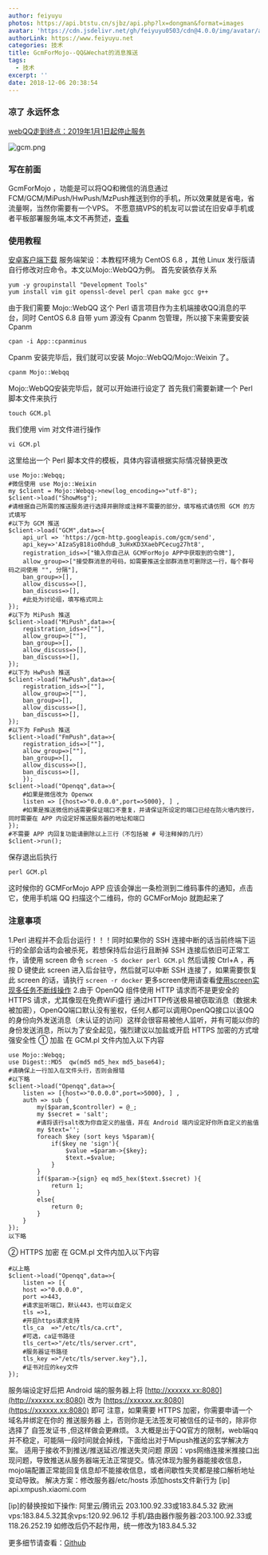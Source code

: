 ```yaml
---
author: feiyuyu
photos: https://api.btstu.cn/sjbz/api.php?lx=dongman&format=images
avatar: 'https://cdn.jsdelivr.net/gh/feiyuyu0503/cdn@4.0.0/img/avatar/avater.jpg'
authorLink: https://www.feiyuyu.net
categories: 技术
title: GcmForMojo--QQ&Wechat的消息推送
tags:
  - 技术
excerpt: ''
date: 2018-12-06 20:38:54
---
```


### 凉了 永远怀念

[webQQ走到终点：2019年1月1日起停止服务](https://www.cnbeta.com/articles/tech/797689.htm "webQQ走到终点：2019年1月1日起停止服务")

![gcm.png](https://i.loli.net/2018/12/14/5c13b1ca5e8ba.png "gcm.png")

### 写在前面

GcmForMojo ，功能是可以将QQ和微信的消息通过FCM/GCM/MiPush/HwPush/MzPush推送到你的手机，所以效果就是省电，省流量啊，当然你需要有一个VPS。 不愿意搞VPS的机友可以尝试在旧安卓手机或者平板部署服务端,本文不再赘述，[查看](https://github.com/lgcde/mojo-qqwx/blob/master/README.md "查看")

### 使用教程

[安卓客户端下载](https://www.coolapk.com/apk/com.swjtu.gcmformojo "安卓客户端下载") 服务端架设：本教程环境为 CentOS 6.8 ，其他 Linux 发行版请自行修改对应命令。本文以Mojo::WebQQ为例。 首先安装依存关系

    yum -y groupinstall "Development Tools"
    yum install vim git openssl-devel perl cpan make gcc g++
    

由于我们需要 Mojo::WebQQ 这个 Perl 语言项目作为主机端接收QQ消息的平台，同时 CentOS 6.8 自带 yum 源没有 Cpanm 包管理，所以接下来需要安装 Cpanm

    cpan -i App::cpanminus
    

Cpanm 安装完毕后，我们就可以安装 Mojo::WebQQ/Mojo::Weixin 了。

    cpanm Mojo::Webqq
    

Mojo::WebQQ安装完毕后，就可以开始进行设定了 首先我们需要新建一个 Perl 脚本文件来执行

    touch GCM.pl
    

我们使用 vim 对文件进行操作

    vi GCM.pl
    

这里给出一个 Perl 脚本文件的模板，具体内容请根据实际情况替换更改

    use Mojo::Webqq;
    #微信使用 use Mojo::Weixin
    my $client = Mojo::Webqq->new(log_encoding=>"utf-8");
    $client->load("ShowMsg");
    #请根据自己所需的推送服务进行选择并删除或注释不需要的部分，填写格式请仿照 GCM 的方式填写
    #以下为 GCM 推送
    $client->load("GCM",data=>{
        api_url => 'https://gcm-http.googleapis.com/gcm/send',
        api_key=>'AIzaSyB18io0hduB_3uHxKD3XaebPCecug27ht8',
        registration_ids=>["输入你自己从 GCMForMojo APP中获取到的令牌"],
        allow_group=>["接受群消息的号码，如需要推送全部群消息可删除这一行，每个群号码之间使用 "", 分隔"],
        ban_group=>[],
        allow_discuss=>[],
        ban_discuss=>[],
        #此处为讨论组，填写格式同上
    });
    #以下为 MiPush 推送
    $client->load("MiPush",data=>{
        registration_ids=>[""],
        allow_group=>[""],
        ban_group=>[],
        allow_discuss=>[],
        ban_discuss=>[],
    });
    #以下为 HwPush 推送
    $client->load("HwPush",data=>{
        registration_ids=>[""],
        allow_group=>[""],
        ban_group=>[],
        allow_discuss=>[],
        ban_discuss=>[],
    });
    #以下为 FmPush 推送
    $client->load("FmPush",data=>{
        registration_ids=>[""],
        allow_group=>[""],
        ban_group=>[],
        allow_discuss=>[],
        ban_discuss=>[],
        });
    $client->load("Openqq",data=>{
        #如果是微信改为 Openwx
        listen => [{host=>"0.0.0.0",port=>5000}, ] ,
        #如果是推送微信的话需要保证端口不重复，并请保证所设定的端口已经在防火墙内放行，同时需要在 APP 内设定好推送服务器的地址和端口
    });
    #不需要 APP 内回复功能请删除以上三行（不包括被 # 号注释掉的几行）
    $client->run();
    

保存退出后执行

    perl GCM.pl
    

这时候你的 GCMForMojo APP 应该会弹出一条检测到二维码事件的通知，点击它，使用手机端 QQ 扫描这个二维码，你的 GCMForMojo 就跑起来了

### 注意事项

1.Perl 进程并不会后台运行！！！同时如果你的 SSH 连接中断的话当前终端下运行的全部会话均会被杀死，若想保持后台运行且断掉 SSH 连接后依旧可正常工作，请使用 screen 命令 `screen -S docker perl GCM.pl` 然后请按 Ctrl+A ，再按 D 键使此 screen 进入后台驻守，然后就可以中断 SSH 连接了，如果需要恢复此 screen 的话，请执行 `screen -r docker` 更多screen使用请查看[使用screen实现多任务不断线操作](http://www.feiyuyu.net/archives/1243 "使用screen实现多任务不断线操作") 2.由于 OpenQQ 组件使用 HTTP 请求而不是更安全的 HTTPS 请求，尤其像现在免费WiFi盛行 通过HTTP传送极易被窃取消息（数据未被加密），OpenQQ端口默认没有鉴权，任何人都可以调用OpenQQ接口以该QQ的身份向外发送消息（未认证的访问）这样会很容易被他人监听，并有可能以你的身份发送消息，所以为了安全起见，强烈建议以加盐或开启 HTTPS 加密的方式增强安全性 ① 加盐 在 GCM.pl 文件内加入以下内容

    use Mojo::Webqq;
    use Digest::MD5  qw(md5 md5_hex md5_base64);
    #请确保上一行加入在文件头行，否则会报错
    #以下略
    $client->load("Openqq",data=>{
        listen => [{host=>"0.0.0.0",port=>5000}, ] ,
        auth => sub {
            my($param,$controller) = @_;
            my $secret = 'salt';
            #请将该行salt改为你自定义的盐值，并在 Android 端内设定好你所自定义的盐值
            my $text='';
            foreach $key (sort keys %$param){
                if($key ne 'sign'){
                    $value =$param->{$key};
                    $text.=$value;
                }
            }
            if($param->{sign} eq md5_hex($text.$secret) ){
                return 1;
            }
            else{
                return 0;
            }
        }
    });
    以下略
    

② HTTPS 加密 在 GCM.pl 文件内加入以下内容

    #以上略
    $client->load("Openqq",data=>{
        listen => [{
        host =>"0.0.0.0",
        port =>443,
        #请求监听端口，默认443，也可以自定义
        tls =>1,
        #开启https请求支持
        tls_ca  =>"/etc/tls/ca.crt",
        #可选，ca证书路径
        tls_cert=>"/etc/tls/server.crt",
        #服务器证书路径
        tls_key =>"/etc/tls/server.key"},],
        #证书对应的key文件
    });
    

服务端设定好后把 Android 端的服务器上将 [http://xxxxxx.xx:8080](http://xxxxxx.xx:8080) 改为 [https://xxxxxx.xx:8080](https://xxxxxx.xx:8080) 即可 注意，如果需要 HTTPS 加密，你需要申请一个域名并绑定在你的 推送服务器 上，否则你是无法签发可被信任的证书的，除非你选择了 自签发证书 ,但这样做会更麻烦。 3.大概是出于QQ官方的限制，web端qq并不稳定，可能隔一段时间就会掉线，下面给出对于Mipush推送的玄学解决方案。 适用于接收不到推送/推送延迟/推送失灵问题 原因：vps网络连接米推接口出现问题，导致推送从服务器端无法正常提交。情况体现为服务器能接收信息，mojo端配置正常能回复信息却不能接收信息，或者间歇性失灵都是接口解析地址变动导致。 解决方案：修改服务器/etc/hosts 添加hosts文件新行为 \[ip\] api.xmpush.xiaomi.com

\[ip\]的替换按如下操作: 阿里云/腾讯云 203.100.92.33或183.84.5.32 欧洲vps:183.84.5.32其余vps:120.92.96.12 手机/路由器作服务器:203.100.92.33或118.26.252.19 如修改后仍不起作用，统一修改为183.84.5.32

更多细节请查看：[Github](https://gist.github.com/kotomei/5367a003cd16d05e075c21a7f360b09a "Github")
